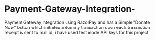 # Payment-Gateway-Integration-
Payment Gateway Integration using RazorPay and has a Simple "Donate Now" button which initiates a dummy transaction upon each transaction receipt is sent to mail id, i have used test mode API keys for this project
